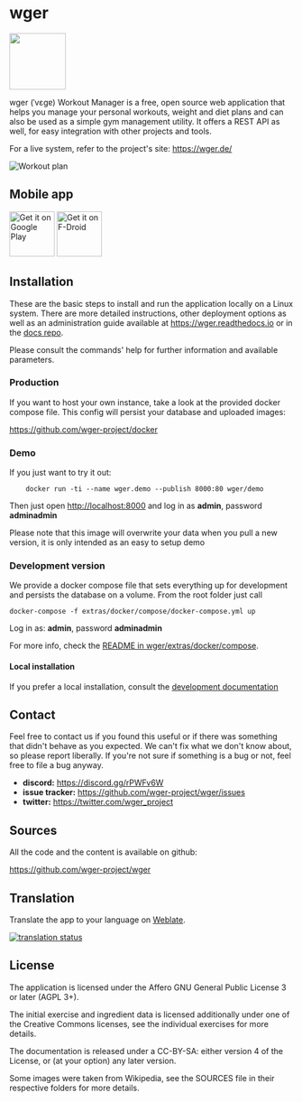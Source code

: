 ﻿# wger
<img src="https://raw.githubusercontent.com/wger-project/wger/master/wger/core/static/images/logos/logo.png" width="100" height="100" />

wger (ˈvɛɡɐ) Workout Manager is a free, open source web application that helps
you manage your personal workouts, weight and diet plans and can also be used
as a simple gym management utility. It offers a REST API as well, for easy
integration with other projects and tools.

For a live system, refer to the project's site: <https://wger.de/>

![Workout plan](https://raw.githubusercontent.com/wger-project/wger/master/wger/software/static/images/workout.png)


## Mobile app
[<img src="https://play.google.com/intl/en_us/badges/images/generic/en-play-badge.png"
      alt="Get it on Google Play"
      height="80">](https://play.google.com/store/apps/details?id=de.wger.flutter)
[<img src="https://fdroid.gitlab.io/artwork/badge/get-it-on.png"
      alt="Get it on F-Droid"
      height="80">](https://f-droid.org/packages/de.wger.flutter/)


## Installation

These are the basic steps to install and run the application locally on a Linux
system. There are more detailed instructions, other deployment options as well
as an administration guide available at <https://wger.readthedocs.io> or in the
[docs repo](https://github.com/wger-project/docs).

Please consult the commands' help for further information and available
parameters.


### Production

If you want to host your own instance, take a look at the provided docker
compose file. This config will persist your database and uploaded images:

<https://github.com/wger-project/docker>

### Demo

If you just want to try it out:

```shell script
    docker run -ti --name wger.demo --publish 8000:80 wger/demo
```

Then just open <http://localhost:8000> and log in as **admin**, password **adminadmin**

Please note that this image will overwrite your data when you pull a new version,
it is only intended as an easy to setup demo

### Development version

We provide a docker compose file that sets everything up for development and
persists the database on a volume. From the root folder just call

````shell script
docker-compose -f extras/docker/compose/docker-compose.yml up
````

Log in as: **admin**, password **adminadmin**

For more info, check the [README in wger/extras/docker/compose](
 ./extras/docker/compose/README.md
).

#### Local installation

If you prefer a local installation, consult the
[development documentation](https://wger.readthedocs.io/en/latest/development.html)


## Contact

Feel free to contact us if you found this useful or if there was something that
didn't behave as you expected. We can't fix what we don't know about, so please
report liberally. If you're not sure if something is a bug or not, feel free to
file a bug anyway.

* **discord:** <https://discord.gg/rPWFv6W>
* **issue tracker:** <https://github.com/wger-project/wger/issues>
* **twitter:** <https://twitter.com/wger_project>


## Sources

All the code and the content is available on github:

<https://github.com/wger-project/wger>


## Translation
Translate the app to your language on [Weblate](https://hosted.weblate.org/engage/wger/).

[![translation status](https://hosted.weblate.org/widgets/wger/-/web/multi-blue.svg)](https://hosted.weblate.org/engage/wger/)


## License

The application is licensed under the Affero GNU General Public License 3 or
later (AGPL 3+).

The initial exercise and ingredient data is licensed additionally under one of
the Creative Commons licenses, see the individual exercises for more details.

The documentation is released under a CC-BY-SA: either version 4 of the License,
or (at your option) any later version.

Some images were taken from Wikipedia, see the SOURCES file in their respective
folders for more details.
